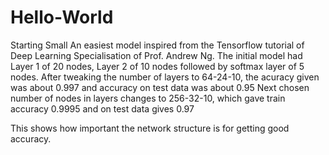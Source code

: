 # Hello-World
Starting Small
An easiest model inspired from the Tensorflow tutorial of Deep Learning Specialisation of Prof. Andrew Ng.
The initial model had Layer 1 of 20 nodes, Layer 2 of 10 nodes followed by softmax layer of 5 nodes.
After tweaking the number of layers to 64-24-10, the acuracy given was about 0.997 and accuracy on test data was about 0.95
Next chosen number of nodes in layers changes to 256-32-10, which gave train accuracy 0.9995 and on test data gives 0.97

This shows how important the network structure is for getting good accuracy.
